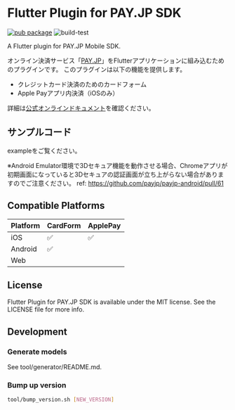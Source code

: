 # Flutter Plugin for PAY.JP SDK

[![pub package](https://img.shields.io/pub/v/payjp_flutter.svg)](https://pub.dartlang.org/packages/payjp_flutter)
![build-test](https://github.com/payjp/payjp-flutter-plugin/workflows/build-test/badge.svg?branch=master)

A Flutter plugin for PAY.JP Mobile SDK.

オンライン決済サービス「[PAY.JP](https://pay.jp/)」をFlutterアプリケーションに組み込むためのプラグインです。
このプラグインは以下の機能を提供します。

- クレジットカード決済のためのカードフォーム
- Apple Payアプリ内決済（iOSのみ）

詳細は[公式オンラインドキュメント](https://pay.jp/docs/mobileapp-flutter)を確認ください。

## サンプルコード

exampleをご覧ください。

※Android Emulator環境で3Dセキュア機能を動作させる場合、Chromeアプリが初期画面になっていると3Dセキュアの認証画面が立ち上がらない場合がありますのでご注意ください。 ref: https://github.com/payjp/payjp-android/pull/61


## Compatible Platforms

|Platform|CardForm          |ApplePay          |
|--------|------------------|------------------|
|iOS     |:white_check_mark:|:white_check_mark:|
|Android |:white_check_mark:|                  |
|Web     |                  |                  |

## License

Flutter Plugin for PAY.JP SDK is available under the MIT license. See the LICENSE file for more info.

## Development

### Generate models

See tool/generator/README.md.

### Bump up version

```bash
tool/bump_version.sh [NEW_VERSION]
```
